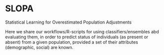 # SLOPA
Statistical Learning for Overestimated Population Adjustments

Here we share our workflows/R-scripts for using classifiers/ensembles abd evaluating them, in order to predict status of individuals (as present or absent) from a given population, provided a set of their attributes (demographic, social) are known.
